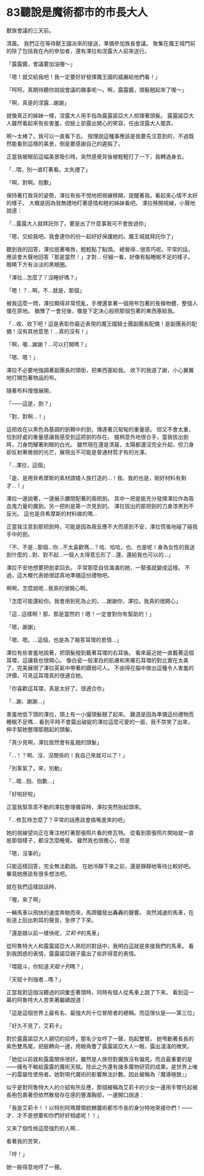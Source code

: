 # 83聽說是魔術都市的市長大人

獸族會議的三天前。

清晨。
我們正在等待獸王國派來的接送，準備參加族長會議。
聚集在魔王城門前的除了包括我在內的參加者，還有澤拉和涅露大人前來送行。

「露露醬，會議要加油喔～」

「嗯！就交給我吧！我一定要好好發揮魔王國的威嚴給他們看！」

「呵呵，真期待聽你說說會議的趣事呢～。啊，露露醬，頭髮翹起來了喔～」

「啊，真是的涅露...謝謝」

就像真正的姊妹一樣，涅露大人用手指為露露諾亞大人梳理著頭髮。
露露諾亞大人雖然看起來有些害羞，但臉上卻露出開心的笑容，任由涅露大人擺弄。

啊～太棒了。我可以一直看下去。
按理說這種事應該是我要先注意到的，不過既然能看到這樣的美景，倒是要感謝自己的遲鈍了。

正當我被眼前這幅美景吸引時，突然感覺背後被輕輕打了一下，我轉過身去。

「...喂，別一直盯著看。太失禮了」

「啊，對啊。抱歉」

保持著打我背的姿勢，澤拉有些不悅地把視線移開，提醒著我。看起來心情不太好的樣子。
大概是因為我無禮地盯著感情和睦的姊妹看吧。
澤拉移開視線，小聲地說道：

「...露露大人就拜託你了。要是出了什麼事我可不會放過你」

「嗯，交給我吧。我會連你的份一起好好保護她的。魔王城就拜託你了」

聽到我的回答，澤拉抿著嘴唇，輕輕點了點頭。
總覺得...很乖巧呢。平常的話，應該會大聲地回答「那是當然！」才對...
仔細一看，好像有點睡眠不足的樣子。眼睛下方有淡淡的黑眼圈。

「澤拉...怎麼了？沒睡好嗎？」

「嗯！？...啊，不...就是，那個」

被我這麼一問，澤拉顯得非常慌亂，手裡還拿著一個用布包著的長條物體，整個人僵在原地。
猶豫了一會兒後，像是下定決心般把那個包著的東西塞給我。

「...收、收下吧！這是表彰你最近表現的魔王國騎士團副團長配備！是副團長的配備！沒有其他意思！...真的沒有！」

「啊，喔...謝謝？...可以打開嗎？」

「嗯、嗯！」

澤拉不必要地強調著副團長的頭銜，把東西塞給我。
收下的我道了謝，小心翼翼地打開包著物品的布。

隨著布料慢慢展開，

「——這是，劍？」

「對、對啊...！」

這把收在以黑色為基調的劍鞘中的劍，傳達著沉甸甸的重量感。
但又不會太重，恰到好處的重量感讓我感受到這把劍的存在。
握柄意外地很合手，當我拔出劍時，刀身閃耀著刺眼的白光。
雖然現在還是清晨，太陽都還沒完全升起，但刀身卻反射著微弱的光芒，展現出不可能是普通材質才有的光澤。

「...澤拉，這個」

「是、是用貝希摩斯的素材請矮人族打造的...！我、我的也是，剛好材料有剩才...！」

澤拉一邊說著，一邊展示腰間配著的兩把劍。
其中一把是能充分發揮澤拉作為吸血鬼力量的魔劍。另一把則是第一次見到的。
澤拉拔出的那把劍的刀身漆黑到不反光。
這也是貝希摩斯的材料做的嗎...

正當我注意到那把劍時，可能是因為我反應不大而感到不安，澤拉慌張地碰了碰我手中的劍。

「不、不是...那個...你...不太喜歡嗎...？哈、哈哈，也、也是呢！身為女性的我送劍什麼的...對、對不起...一個人太得意忘形了...還、還給我也可以的...」

澤拉不安地想要把劍拿回去。
平常那麼自信滿滿的她，一緊張就變成這樣。
不過，這大概代表她很認真地準備這份禮物吧。

啊啊，怎麼說呢...我真的很開心啊。

「怎麼可能還給你。我會用到死為止的。...謝謝你，澤拉。我真的很開心」

「這...這樣啊！那、那是當然的！嗯！一定會對你有幫助的！」

「嗯，謝謝」

「嗯、嗯。...這個，也是為了報答耳環的恩情...」

澤拉有些害羞地說著，把頭髮撥到戴著耳環的右耳後。
看來最近她一直戴著這個耳環，這讓我也很開心。
像白瓷一般潔白的肌膚和黑曜石耳環的對比實在太美了，完美展現了澤拉英氣中帶著的嬌弱可人。
不由得在腦中做出這種令人害羞的評價，可見這耳環真的很適合她。

「你喜歡這耳環，真是太好了。很適合你」

「...謝、謝謝...」

害羞地低下頭的澤拉，頭上有一小撮頭髮翹了起來。
難道是因為準備這份禮物而睡眠不足嗎...
看到平時不會露出破綻的澤拉這麼可愛的一面，我不禁笑了出來，伸手幫她整理那翹起的頭髮。

「真少見啊，澤拉居然會有亂翹的頭髮」

「...！？啊、沒、沒關係的！我自己來就可以了！」

「別客氣了。來，別動」

「...嗯...抱、抱歉...」

「好啦好啦」

正當我幫乖乖不動的澤拉整理儀容時，澤拉突然抬起頭來。

「...修瓦特怎麼了？平常的話應該會插嘴進來的吧」

她的視線望向正在專注地盯著那張照片看的修瓦特。
從看到那張照片開始就一直是那個樣子，都沒怎麼睡覺。
雖然我也很擔心，但是

「嗯，沒事的」

只能這樣回答，完全無法勸說。
在她冷靜下來之前，還是靜靜地等待比較好吧。
畢竟她應該有很多想法吧。

就在我們這樣談話時，

「喔，來了啊」

一輛馬車以飛快的速度奔馳而來，馬蹄鐵發出轟轟的聲響。
突然減速的馬車，在街道上刮出刺耳的聲音，急停了下來。

「還是跟以前一樣快呢，*艾莉卡*的馬車」

從阿魯特大人和露露諾亞大人熟稔的對話中，我明白這就是來接我們的馬車。
看到我困惑的表情，露露諾亞親子露出了些許得意的表情。

「喂龍斗，你知道*天賦十列*嗎？」

「天賦十列強者...嗎？」

正當我對這個沒聽過的詞彙歪著頭時，同時有個人從馬車上跳了下來。
看到這一幕的阿魯特大人苦笑著繼續說道：

「這是這個世界上最有名、最強大的十位冒險者的總稱。而這傢伙是——第三位」

「好久不見了，艾莉卡」

對於露露諾亞大人親切的招呼，那名少女哼了一聲，抱起雙臂。
她甩動著長長的紫色雙馬尾，把臉轉向一邊，用眼角瞥了露露諾亞大人一眼，露出淺淺的微笑。

「她從以前就和露露關係很好。雖然是人族但對魔族沒有偏見。而且最重要的是——擁有不輸給露露的魔術天賦。除此之外還有諸多魔物研究的成果。是世界上唯一的雷屬性使用者。她對現代魔術的影響無法計數。因此被稱為『魔導極致』」

似乎是對阿魯特大人的介紹有所反應，那個被稱為艾莉卡的少女一邊用手臂托起被長袍包裹著但依然散發存在感的豐滿胸部，一邊開口說道：

「我是艾莉卡！！以特別阿瑪爾領統轄魔術都市市長的身分特地來接你們！——才、才不是想要和你們好好相處呢！！」

又來了個性格這麼強烈的人啊...

看著我的苦笑，

「哼！」

她一臉得意地哼了一聲。
